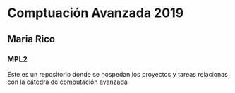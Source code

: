 <h1>Comptuación Avanzada 2019 </h1>
<h2>Maria Rico </h2>
<h3>MPL2</h3>

<p>Este es un repositorio donde se hospedan los proyectos y tareas relacionas con la cátedra de computación avanzada </p>